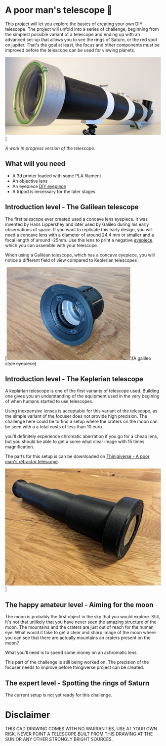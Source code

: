 # A poor man's telescope 🔭

This project will let you explore the basics of creating your own DIY telescope. The project will unfold into a series of challenge, beginning from the simplest possible variant of a telescope and ending up with an advanced set-up that allows you to see the rings of Saturn, or the red spot on jupiter. That's the goal at least, the focus and other components must be improved before the telescope can be used for viewing planets.

<img alt="Work in progress version of the poor man's telescope" src="images/poor-mans-telescope-wip-1.png" />]

*A work in progress version of the telescope.*

## What will you need

* A 3d printer loaded with some PLA filament
* An objective lens
* An eyepiece [DIY eyepiece](the-eyepiece.md)
* A tripod is necessary for the later stages

## Introduction level - The Galilean telescope

The first telescope ever created used a concave lens eyepiece. It was invented by Hans Lippershey and later used by Galileo during his early observations of space. If you want to replicate this early design, you will need a concave lens with a diameter of around 24.4 mm or smaller and a focal length of around -25mm. Use this lens to print a negative [eyepiece](the-eyepiece.md), which you can assemble with your telescope.

When using a Galilean telescope, which has a concave eyepiece, you will notice a different field of view compared to Keplerian telescopes

[<img alt="A galileo style eyepiece" width="400" src="images/galileo-eyepiece.jpg" />](A galileo style eyepiece)

## Introduction level - The Keplerian telescope

A keplarian telescope is one of the first variants of telescope used. Building one gives you an understanding of the equipment used in the very begining of when humans started to use telescopes.

Using inexpensive lenses is acceptable for this variant of the telescope, as the simple variant of the focuser does not provide high precision. The challenge here could be to find a setup where the craters on the moon can be seen with a a total costs of less than 10 euro.

you'll definitely experience chromatic aberration if you go for a cheap lens, but you should be able to get a some what clear image with 15 times magnification.

The parts for this setup is can be downloaded on [Thinigiverse - A poor man's refractor telescope](https://www.thingiverse.com/thing:5895403).

<img alt="A 3d printed keplarian telescope" src="images/keplerian-telescope-printed-1.png" />]
## The happy amateur level - Aiming for the moon

The moon is probably the first object in the sky that you would explore. Still, It's not that unlikely that you have never seen the amazing structure of the moon. The mountains and the craters are just out of reach for the human eye. What would it take to get a clear and sharp image of the moon where you can see that there are actually mountains an craters present on the moon?

What you'll need is to spend some money on an achromatic lens.

This part of the challenge is still being worked on. The precision of the focuser needs to improve before thingiverse project can be created.

## The expert level - Spotting the rings of Saturn

The current setup is not yet ready for this challenge.


# Disclaimer
THIS CAD DRAWING COMES WITH NO WARRANTIES, USE AT YOUR OWN RISK. NEVER POINT A TELESCOPE BUILT FROM THIS DRAWING AT THE SUN OR ANY OTHER STRONGLY BRIGHT SOURCES.
